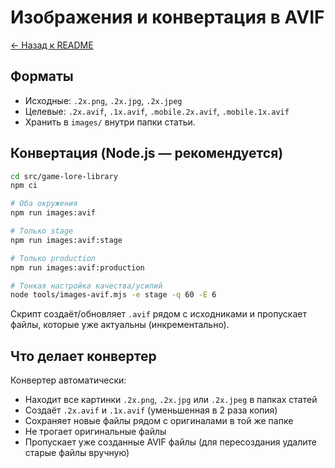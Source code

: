 # Изображения и конвертация в AVIF

[← Назад к README](../README.md)

## Форматы

- Исходные: `.2x.png`, `.2x.jpg`, `.2x.jpeg`
- Целевые: `.2x.avif`, `.1x.avif`, `.mobile.2x.avif`, `.mobile.1x.avif`
- Хранить в `images/` внутри папки статьи.

## Конвертация (Node.js — рекомендуется)

```bash
cd src/game-lore-library
npm ci

# Оба окружения
npm run images:avif

# Только stage
npm run images:avif:stage

# Только production
npm run images:avif:production

# Тонкая настройка качества/усилий
node tools/images-avif.mjs -e stage -q 60 -E 6
```

Скрипт создаёт/обновляет `.avif` рядом с исходниками и пропускает файлы, которые уже актуальны (инкрементально).

## Что делает конвертер

Конвертер автоматически:

- Находит все картинки `.2x.png`, `.2x.jpg` или `.2x.jpeg` в папках статей
- Создаёт `.2x.avif` и `.1x.avif` (уменьшенная в 2 раза копия)
- Сохраняет новые файлы рядом с оригиналами в той же папке
- Не трогает оригинальные файлы
- Пропускает уже созданные AVIF файлы (для пересоздания удалите старые файлы вручную)
